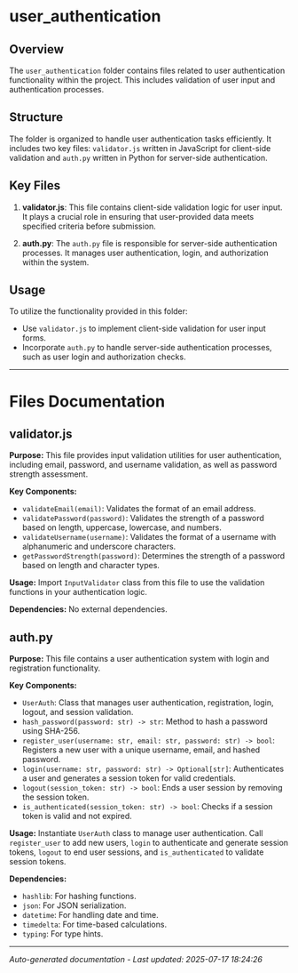 # user_authentication

## Overview
The `user_authentication` folder contains files related to user authentication functionality within the project. This includes validation of user input and authentication processes.

## Structure
The folder is organized to handle user authentication tasks efficiently. It includes two key files: `validator.js` written in JavaScript for client-side validation and `auth.py` written in Python for server-side authentication.

## Key Files
1. **validator.js**: This file contains client-side validation logic for user input. It plays a crucial role in ensuring that user-provided data meets specified criteria before submission.
   
2. **auth.py**: The `auth.py` file is responsible for server-side authentication processes. It manages user authentication, login, and authorization within the system.

## Usage
To utilize the functionality provided in this folder:
- Use `validator.js` to implement client-side validation for user input forms.
- Incorporate `auth.py` to handle server-side authentication processes, such as user login and authorization checks.

---

# Files Documentation

## validator.js

**Purpose:** This file provides input validation utilities for user authentication, including email, password, and username validation, as well as password strength assessment.

**Key Components:**
- `validateEmail(email)`: Validates the format of an email address.
- `validatePassword(password)`: Validates the strength of a password based on length, uppercase, lowercase, and numbers.
- `validateUsername(username)`: Validates the format of a username with alphanumeric and underscore characters.
- `getPasswordStrength(password)`: Determines the strength of a password based on length and character types.

**Usage:** Import `InputValidator` class from this file to use the validation functions in your authentication logic.

**Dependencies:** No external dependencies.

## auth.py

**Purpose:** This file contains a user authentication system with login and registration functionality.

**Key Components:**
- `UserAuth`: Class that manages user authentication, registration, login, logout, and session validation.
- `hash_password(password: str) -> str`: Method to hash a password using SHA-256.
- `register_user(username: str, email: str, password: str) -> bool`: Registers a new user with a unique username, email, and hashed password.
- `login(username: str, password: str) -> Optional[str]`: Authenticates a user and generates a session token for valid credentials.
- `logout(session_token: str) -> bool`: Ends a user session by removing the session token.
- `is_authenticated(session_token: str) -> bool`: Checks if a session token is valid and not expired.

**Usage:** Instantiate `UserAuth` class to manage user authentication. Call `register_user` to add new users, `login` to authenticate and generate session tokens, `logout` to end user sessions, and `is_authenticated` to validate session tokens.

**Dependencies:** 
- `hashlib`: For hashing functions.
- `json`: For JSON serialization.
- `datetime`: For handling date and time.
- `timedelta`: For time-based calculations.
- `typing`: For type hints.

---
*Auto-generated documentation - Last updated: 2025-07-17 18:24:26*
